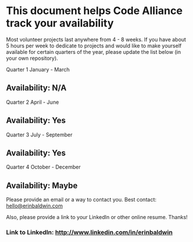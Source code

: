 # This document helps Code Alliance track your availability
Most volunteer projects last anywhere from 4 - 8 weeks. If you have about 5 hours per week to dedicate to projects and would like to make yourself available for certain quarters of the year, please update the list below (in your own repository).

Quarter 1
January - March
## Availability: N/A

Quarter 2 
April - June
## Availability: Yes

Quarter 3 
July - September
## Availability: Yes

Quarter 4
October - December
## Availability: Maybe

Please provide an email or a way to contact you. Best contact: hello@erinbaldwin.com

Also, please provide a link to your LinkedIn or other online resume. Thanks!
### Link to LinkedIn: http://www.linkedin.com/in/erinbaldwin
